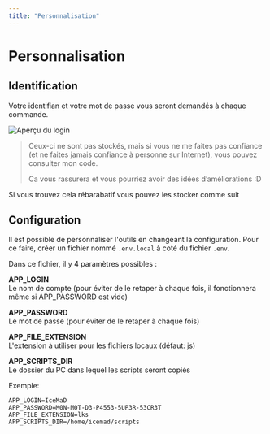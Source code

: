 ```yaml
---
title: "Personnalisation"
---
```


# Personnalisation

## Identification

Votre identifian et votre mot de passe vous seront demandés à chaque commande.

![Aperçu du login](/login-prompt.png)

> Ceux-ci ne sont pas stockés, mais si vous ne me faites pas confiance (et ne faites jamais confiance à personne sur Internet), vous pouvez consulter mon code.
>
> Ca vous rassurera et vous pourriez avoir des idées d’améliorations :D

Si vous trouvez cela rébarabatif vous pouvez les stocker comme suit

## Configuration

Il est possible de personnaliser l'outils en changeant la configuration.
Pour ce faire, créer un fichier nommé `.env.local` à coté du fichier `.env`.

Dans ce fichier, il y 4 paramètres possibles :

**APP_LOGIN**     
Le nom de compte (pour éviter de le retaper à chaque fois, il fonctionnera même si APP_PASSWORD est vide)

**APP_PASSWORD**     
Le mot de passe (pour éviter de le retaper à chaque fois)

**APP_FILE_EXTENSION**     
L'extension à utiliser pour les fichiers locaux (défaut: js)

**APP_SCRIPTS_DIR**     
Le dossier du PC dans lequel les scripts seront copiés

Exemple:

```dotenv
APP_LOGIN=IceMaD
APP_PASSWORD=M0N-M0T-D3-P4553-5UP3R-53CR3T
APP_FILE_EXTENSION=lks
APP_SCRIPTS_DIR=/home/icemad/scripts
```
